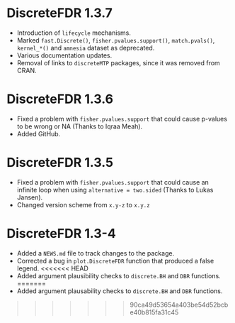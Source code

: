 # DiscreteFDR 1.3.7

* Introduction of `lifecycle` mechanisms.
* Marked `fast.Discrete()`, `fisher.pvalues.support()`, `match.pvals()`,
  `kernel_*()` and `amnesia` dataset as deprecated.
* Various documentation updates.
* Removal of links to `discreteMTP` packages, since it was removed from CRAN.


# DiscreteFDR 1.3.6

* Fixed a problem with `fisher.pvalues.support` that could cause p-values to 
be wrong or NA (Thanks to Iqraa Meah).
* Added GitHub.


# DiscreteFDR 1.3.5

* Fixed a problem with `fisher.pvalues.support` that could cause an infinite
loop when using `alternative = two.sided` (Thanks to Lukas Jansen).
* Changed version scheme from `x.y-z` to `x.y.z`


# DiscreteFDR 1.3-4

* Added a `NEWS.md` file to track changes to the package.
* Corrected a bug in `plot.DiscreteFDR` function that produced a false legend.
<<<<<<< HEAD
* Added argument plausibility checks to `discrete.BH` and `DBR` functions.
=======
* Added argument plausability checks to `discrete.BH` and `DBR` functions.
>>>>>>> 90ca49d53654a403be54d52bcbe40b815fa31c45
